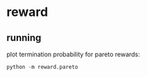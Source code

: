# reward

## running
plot termination probability for pareto rewards:
```python
python -m reward.pareto
```
